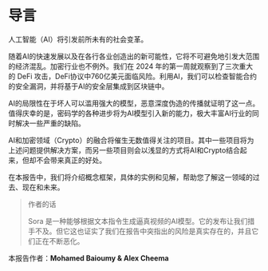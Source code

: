 # 导言

人工智能（AI）将引发前所未有的社会变革。

随着AI的快速发展以及在各行各业创造出的新可能性，它将不可避免地引发大范围的经济混乱。加密行业也不例外。我们在 2024 年的第一周就观察到了三次重大的 DeFi 攻击，DeFi协议中760亿美元面临风险。利用AI，我们可以检查智能合约的安全漏洞，并将基于AI的安全层集成到区块链中。

AI的局限性在于坏人可以滥用强大的模型，恶意深度伪造的传播就证明了这一点。值得庆幸的是，密码学的各种进步将为AI模型引入新的能力，极大丰富AI行业的同时解决一些严重的缺陷。

AI和加密领域（Crypto）的融合将催生无数值得关注的项目。其中一些项目将为上述问题提供解决方案，而另一些项目则会以浅显的方式将AI和Crypto结合起来，但却不会带来真正的好处。

在本报告中，我们将介绍概念框架，具体的实例和见解，帮助您了解这一领域的过去、现在和未来。

> 作者的话
>
> Sora 是一种能够根据文本指令生成逼真视频的AI模型。它的发布让我们措手不及。但它这也证实了我们在报告中突指出的风险是真实存在的，并且它们正在不断恶化。

本报告作者：**Mohamed Baioumy & Alex Cheema**
